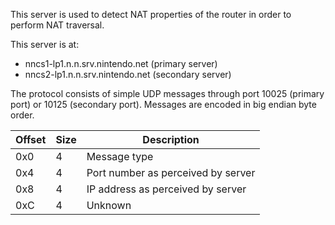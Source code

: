 This server is used to detect NAT properties of the router in order to perform NAT traversal.

This server is at:
* nncs1-lp1.n.n.srv.nintendo.net (primary server)
* nncs2-lp1.n.n.srv.nintendo.net (secondary server)

The protocol consists of simple UDP messages through port 10025 (primary port) or 10125 (secondary port). Messages are encoded in big endian byte order.

| Offset | Size | Description |
| --- | --- | --- |
| 0x0 | 4 | Message type |
| 0x4 | 4 | Port number as perceived by server |
| 0x8 | 4 | IP address as perceived by server |
| 0xC | 4 | Unknown |
